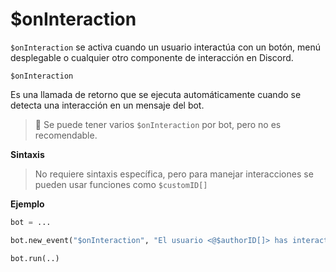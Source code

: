 

# $onInteraction  

`$onInteraction` se activa cuando un usuario interactúa con un botón, menú desplegable o cualquier otro componente de interacción en Discord.  

```
$onInteraction
```

Es una llamada de retorno que se ejecuta automáticamente cuando se detecta una interacción en un mensaje del bot.  

> 📌 Se puede tener varios `$onInteraction` por bot, pero no es recomendable.  

**Sintaxis**  

> No requiere sintaxis específica, pero para manejar interacciones se pueden usar funciones como `$customID[]` 

**Ejemplo**  

```python
bot = ...

bot.new_event("$onInteraction", "El usuario <@$authorID[]> has interactuado.")

bot.run(..)
```  

